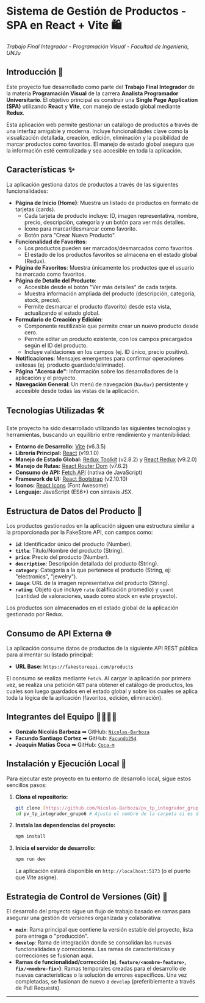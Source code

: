 # Sistema de Gestión de Productos - SPA en React + Vite 🛍️

_Trabajo Final Integrador - Programación Visual - Facultad de Ingeniería, UNJu_

## Introducción 📖

Este proyecto fue desarrollado como parte del **Trabajo Final Integrador** de la materia **Programación Visual** de la carrera **Analista Programador Universitario**. El objetivo principal es construir una **Single Page Application (SPA)** utilizando **React** y **Vite**, con manejo de estado global mediante **Redux**.

Esta aplicación web permite gestionar un catálogo de productos a través de una interfaz amigable y moderna. Incluye funcionalidades clave como la visualización detallada, creación, edición, eliminación y la posibilidad de marcar productos como favoritos. El manejo de estado global asegura que la información esté centralizada y sea accesible en toda la aplicación.

## Características ✨

La aplicación gestiona datos de productos a través de las siguientes funcionalidades:

* **Página de Inicio (Home)**: Muestra un listado de productos en formato de tarjetas (cards).
    * Cada tarjeta de producto incluye: ID, imagen representativa, nombre, precio, descripción, categoría y un botón para ver más detalles.
    * Ícono para marcar/desmarcar como favorito.
    * Botón para "Crear Nuevo Producto".
* **Funcionalidad de Favoritos**:
    * Los productos pueden ser marcados/desmarcados como favoritos.
    * El estado de los productos favoritos se almacena en el estado global (Redux).
* **Página de Favoritos**: Muestra únicamente los productos que el usuario ha marcado como favoritos.
* **Página de Detalle del Producto**:
    * Accesible desde el botón "Ver más detalles" de cada tarjeta.
    * Muestra información ampliada del producto (descripción, categoría, stock, precio).
    * Permite desmarcar el producto (favorito) desde esta vista, actualizando el estado global.
* **Formulario de Creación y Edición**:
    * Componente reutilizable que permite crear un nuevo producto desde cero.
    * Permite editar un producto existente, con los campos precargados según el ID del producto.
    * Incluye validaciones en los campos (ej. ID único, precio positivo).
* **Notificaciones**: Mensajes emergentes para confirmar operaciones exitosas (ej. producto guardado/eliminado).
* **Página "Acerca de"**: Información sobre los desarrolladores de la aplicación y el proyecto.
* **Navegación General**: Un menú de navegación (`NavBar`) persistente y accesible desde todas las vistas de la aplicación.

## Tecnologías Utilizadas 🛠️

Este proyecto ha sido desarrollado utilizando las siguientes tecnologías y herramientas, buscando un equilibrio entre rendimiento y mantenibilidad:

* **Entorno de Desarrollo:** [Vite](https://vitejs.dev/) (v6.3.5)
* **Librería Principal:** [React](https://react.dev/) (v19.1.0)
* **Manejo de Estado Global:** [Redux Toolkit](https://redux-toolkit.js.org/) (v2.8.2) y [React Redux](https://react-redux.js.org/) (v9.2.0)
* **Manejo de Rutas:** [React Router Dom](https://reactrouter.com/en/main) (v7.6.2)
* **Consumo de API:** [Fetch API](https://developer.mozilla.org/es/docs/Web/API/Fetch_API) (nativa de JavaScript)
* **Framework de UI:** [React Bootstrap](https://react-bootstrap.netlify.app/) (v2.10.10)
* **Iconos:** [React Icons](https://react-icons.github.io/react-icons/) (Font Awesome)
* **Lenguaje:** JavaScript (ES6+) con sintaxis JSX.

## Estructura de Datos del Producto 📝

Los productos gestionados en la aplicación siguen una estructura similar a la proporcionada por la FakeStore API, con campos como:

* **`id`**: Identificador único del producto (Number).
* **`title`**: Título/Nombre del producto (String).
* **`price`**: Precio del producto (Number).
* **`description`**: Descripción detallada del producto (String).
* **`category`**: Categoría a la que pertenece el producto (String, ej: "electronics", "jewelry").
* **`image`**: URL de la imagen representativa del producto (String).
* **`rating`**: Objeto que incluye `rate` (calificación promedio) y `count` (cantidad de valoraciones, usado como stock en este proyecto).

Los productos son almacenados en el estado global de la aplicación gestionado por Redux.

## Consumo de API Externa 🌐

La aplicación consume datos de productos de la siguiente API REST pública para alimentar su listado principal:

* **URL Base:** `https://fakestoreapi.com/products`

El consumo se realiza mediante `Fetch`. Al cargar la aplicación por primera vez, se realiza una petición `GET` para obtener el catálogo de productos, los cuales son luego guardados en el estado global y sobre los cuales se aplica toda la lógica de la aplicación (favoritos, edición, eliminación).

## Integrantes del Equipo 🧑‍💻👩‍💻

* **Gonzalo Nicolás Barboza** ➡ GitHub: [`Nicolas-Barboza`](https://github.com/Nicolas-Barboza)
* **Facundo Santiago Cortez** ➡ GitHub: [`Facundo254`](https://github.com/Facundo254)
* **Joaquin Matías Coca** ➡ GitHub: [`Coca-m`](https://github.com/Coca-m)

## Instalación y Ejecución Local 🚀

Para ejecutar este proyecto en tu entorno de desarrollo local, sigue estos sencillos pasos:

1.  **Clona el repositorio:**
    ```bash
    git clone [https://github.com/Nicolas-Barboza/pv_tp_integrador_grupo6.git](https://github.com/Nicolas-Barboza/pv_tp_integrador_grupo6.git) # Asegúrate de que esta es la URL correcta de tu repo
    cd pv_tp_integrador_grupo6 # Ajusta el nombre de la carpeta si es diferente
    ```
2.  **Instala las dependencias del proyecto:**
    ```bash
    npm install
    ```
3.  **Inicia el servidor de desarrollo:**
    ```bash
    npm run dev
    ```
    La aplicación estará disponible en `http://localhost:5173` (o el puerto que Vite asigne).

## Estrategia de Control de Versiones (Git) 🌿

El desarrollo del proyecto sigue un flujo de trabajo basado en ramas para asegurar una gestión de versiones organizada y colaborativa:

* **`main`**: Rama principal que contiene la versión estable del proyecto, lista para entrega o "producción".
* **`develop`**: Rama de integración donde se consolidan las nuevas funcionalidades y correcciones. Las ramas de características y correcciones se fusionan aquí.
* **Ramas de funcionalidad/corrección (ej. `feature/<nombre-feature>`, `fix/<nombre-fix>`)**: Ramas temporales creadas para el desarrollo de nuevas características o la solución de errores específicos. Una vez completadas, se fusionan de nuevo a `develop` (preferiblemente a través de Pull Requests).

---
